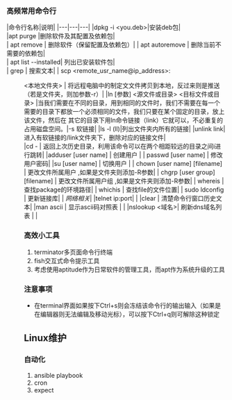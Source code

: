 ### 高频常用命令行
|命令行名称|说明|
|---|---|---|
|dpkg -i <you.deb>|安装deb包|  
|apt purge <package name>|删除软件及其配置及依赖包|   
| apt remove <package name> | 删除软件（保留配置及依赖包）| 
| apt autoremove <package name> | 删除当前不需要的依赖包|  
| apt list --installed| 列出已安装软件包|  
| grep <string> | 搜索文本| 
| scp <remote_usr_name@ip_address>:<dir> <本地文件夹> | 将远程电脑中的制定文文件拷贝到本地，反过来则是推送（若是文件夹，则加参数-r）| 
|ln [参数] <源文件或目录> <目标文件或目录> |当我们需要在不同的目录，用到相同的文件时，我们不需要在每一个需要的目录下都放一个必须相同的文件，我们只要在某个固定的目录，放上该文件，然后在 其它的目录下用ln命令链接（link）它就可以，不必重复的占用磁盘空间。|-s 软链接| 
|ls -l (ll)|列出文件夹内所有的链接| 
|unlink link| 进入有软链接的/link文件夹下，删除对应的链接文件|          
|cd - | 返回上次历史目录，利用该命令可以在两个相距较远的目录之间i进行跳转|
|adduser [user name] | 创建用户 |
| passwd [user name] | 修改用户密码|
|su [user name] | 切换用户 |
| chown [user name] [filename] | 更改文件所属用户 ,如果是文件夹则添加-R参数|
| chgrp [user group] [filename] | 更改文件所属用户组 ,如果是文件夹则添加-R参数|
| whereis <package> | 查找package的环境路径| 
| whichis <file name> | 查找file的文件位置| 
| sudo ldconfig | 更新链接库|
| *网络相关*|
|telnet ip:port|            |
|clear | 清楚命令行窗口历史文本|
|man ascii | 显示ascii码对照表 | |
|nslookup  <域名>| 刷新dns域名列表 | |




### 高效小工具
1. terminator多页面命令行终端
2. fish交互式命令提示工具
3. 考虑使用aptitude作为日常软件的管理工具，而apt作为系统升级的工具

### 注意事项
- 在terminal界面如果按下Ctrl+s则会冻结该命令行的输出输入（如果是在编辑器则无法编辑及移动光标），可以按下Ctrl+q则可解除这种锁定

## Linux维护
### 自动化
1. ansible playbook
2. cron
3. expect